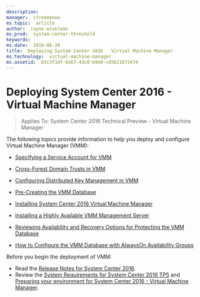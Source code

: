 ```yaml
---
description:  
manager:  cfreemanwa
ms.topic:  article
author:  rayne-wiselman
ms.prod:  system-center-threshold
keywords:  
ms.date:  2016-06-28
title:  Deploying System Center 2016   Virtual Machine Manager
ms.technology:  virtual-machine-manager
ms.assetid:  83c3f1df-6eb7-43c0-b9e0-cd5621872474
---
```


# Deploying System Center 2016 - Virtual Machine Manager

>Applies To: System Center 2016 Technical Preview - Virtual Machine Manager

The following topics provide information to help you deploy and configure Virtual Machine Manager (VMM):

-   [Specifying a Service Account for VMM](Specifying-a-Service-Account-for-VMM.md)

-   [Cross-Forest Domain Trusts in VMM](https://technet.microsoft.com/library/dn639114.aspx)

-   [Configuring Distributed Key Management in VMM](Configuring-Distributed-Key-Management-in-VMM.md)

-   [Pre-Creating the VMM Database](Pre-Creating-the-VMM-Database.md)

-   [Installing System Center 2016 Virtual Machine Manager](Installing-System-Center-2016-Virtual-Machine-Manager.md)

-   [Installing a Highly Available VMM Management Server](Installing-a-Highly-Available-VMM-Management-Server.md)

-   [Reviewing Availability and Recovery Options for Protecting the VMM Database](Reviewing-Availability-and-Recovery-Options-for-Protecting-the-VMM-Database.md)

-   [How to Configure the VMM Database with AlwaysOn Availability Groups](How-to-Configure-the-VMM-Database-with-AlwaysOn-Availability-Groups.md)

Before you begin the deployment of VMM:

-   Read the [Release Notes for System Center 2016](../../get-started/Release-Notes-for-System-Center-2016.md).
-   Review the [System Requirements for System Center 2016 TP5](../../system-requirements/System-Requirements-for-System-Center-Technical-Preview.md) and [Preparing your environment for System Center 2016 - Virtual Machine Manager](Preparing-your-environment-for-System-Center-2016---Virtual-Machine-Manager.md).
